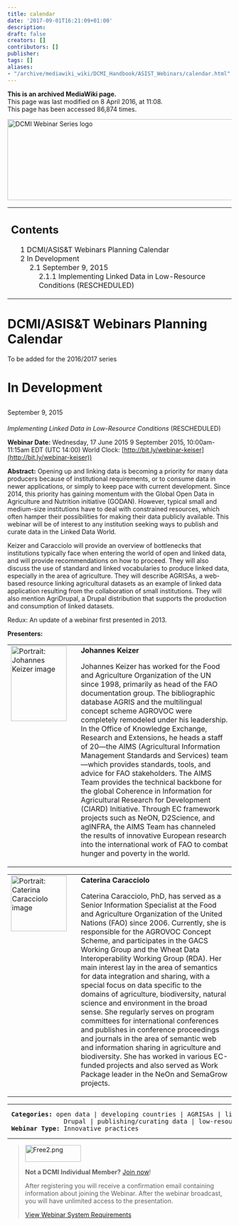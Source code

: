 ```yaml
---
title: calendar
date: '2017-09-01T16:21:09+01:00'
description: 
draft: false
creators: []
contributors: []
publisher: 
tags: []
aliases:
- "/archive/mediawiki_wiki/DCMI_Handbook/ASIST_Webinars/calendar.html"
---
```


 **This is an archived MediaWiki page.**  
This page was last modified on 8 April 2016, at 11:08.  
This page has been accessed 86,874 times.

[<img alt="DCMI Webinar Series logo" src="/archive/mediawiki_wiki/images/DCMI_Webinars.png" width="643" height="182">](/archive/mediawiki_wiki/images/DCMI_Webinars.png "DCMI Webinar Series logo")

<table id="toc" class="toc">
  <tr>
    <td>
      <div id="toctitle">
        <h2>Contents</h2>
      </div>
      <ul>
        <li class="toclevel-1 tocsection-1"><a href="#DCMI.2FASIS.26T_Webinars_Planning_Calendar"><span class="tocnumber">1</span> <span class="toctext">DCMI/ASIS&amp;T Webinars Planning Calendar</span></a></li>
        <li class="toclevel-1 tocsection-2">
          <a href="#In_Development"><span class="tocnumber">2</span> <span class="toctext">In Development</span></a>
          <ul>
            <li class="toclevel-2 tocsection-3">
              <a href="#September_9.2C_2015"><span class="tocnumber">2.1</span> <span class="toctext">September 9, 2015</span></a>
              <ul>
                <li class="toclevel-3"><a href="#Implementing_Linked_Data_in_Low-Resource_Conditions_.28RESCHEDULED.29"><span class="tocnumber">2.1.1</span> <span class="toctext">Implementing Linked Data in Low-Resource Conditions (RESCHEDULED)</span></a></li>
              </ul>
            </li>
          </ul>
        </li>
      </ul>
    </td>
  </tr>
</table>


# DCMI/ASIS&T Webinars Planning Calendar 

To be added for the 2016/2017 series

# In Development 

##   
September 9, 2015
 

####  
_Implementing Linked Data in Low-Resource Conditions_ (RESCHEDULED)

**Webinar Date:** Wednesday, 17 June 2015 9 September 2015, 10:00am-11:15am EDT (UTC 14:00) World Clock: [http://bit.ly/webinar-keiser](http://bit.ly/webinar-keiser))

**Abstract:** Opening up and linking data is becoming a priority for many data producers because of institutional requirements, or to consume data in newer applications, or simply to keep pace with current development. Since 2014, this priority has gaining momentum with the Global Open Data in Agriculture and Nutrition initiative (GODAN). However, typical small and medium-size institutions have to deal with constrained resources, which often hamper their possibilities for making their data publicly available. This webinar will be of interest to any institution seeking ways to publish and curate data in the Linked Data World.

Keizer and Caracciolo will provide an overview of bottlenecks that institutions typically face when entering the world of open and linked data, and will provide recommendations on how to proceed. They will also discuss the use of standard and linked vocabularies to produce linked data, especially in the area of agriculture. They will describe AGRISAs, a web-based resource linking agricultural datasets as an example of linked data application resulting from the collaboration of small institutions. They will also mention AgriDrupal, a Drupal distribution that supports the production and consumption of linked datasets.

Redux: An update of a webinar first presented in 2013.

**Presenters:**

<table>
  <tr style="vertical-align:top;">
    <td>
      <a href="/archive/mediawiki_wiki/images/Keizer.jpg" class="image" title="Portrait: Johannes Keizer image"><img alt="Portrait: Johannes Keizer image" src="/archive/mediawiki_wiki/images/Keizer.jpg" width="125" height="169"></a>
    </td>
    <td>
    </td>
    <td>
      <strong>Johannes Keizer</strong><br>
      <p>Johannes Keizer has worked for the Food and Agriculture Organization of the UN since 1998, primarily as head of the FAO documentation group. The bibliographic database AGRIS and the multilingual concept scheme AGROVOC were completely remodeled under his leadership. In the Office of Knowledge Exchange, Research and Extensions, he heads a staff of 20—the AIMS (Agricultural Information Management Standards and Services) team—which provides standards, tools, and advice for FAO stakeholders. The AIMS Team provides the technical backbone for the global Coherence in Information for Agricultural Research for Development (CIARD) Initiative. Through EC framework projects such as NeON, D2Science, and agINFRA, the AIMS Team has channeled the results of innovative European research into the international work of FAO to combat hunger and poverty in the world.</p>
    </td>
  </tr>
</table>
<table>
  <tr style="vertical-align:top;">
    <td>
      <a href="/archive/mediawiki_wiki/images/Caracciolo.jpg" class="image" title="Portrait: Caterina Caracciolo image"><img alt="Portrait: Caterina Caracciolo image" src="/archive/mediawiki_wiki/images/Caracciolo.jpg" width="125" height="125"></a>
    </td>
    <td>
    </td>
    <td>
      <strong>Caterina Caracciolo</strong><br>
      <p>Caterina Caracciolo, PhD, has served as a Senior Information Specialist at the Food and Agriculture Organization of the United Nations (FAO) since 2006. Currently, she is responsible for the AGROVOC Concept Scheme, and participates in the GACS Working Group and the Wheat Data Interoperability Working Group (RDA). Her main interest lay in the area of semantics for data integration and sharing, with a special focus on data specific to the domains of agriculture, biodiversity, natural science and environment in the broad sense. She regularly serves on program committees for international conferences and publishes in conference proceedings and journals in the area of semantic web and information sharing in agriculture and biodiversity. She has worked in various EC-funded projects and also served as Work Package leader in the NeOn and SemaGrow projects.</p>
    </td>
  </tr>
</table>

* * *
<pre> <strong>Categories:</strong> open data | developing countries | AGRISAs | linking datasets | 
               Drupal | publishing/curating data | low-resource conditions
 <strong>Webinar Type:</strong> Innovative practices
</pre>
* * *
> [<img alt="Free2.png" src="/images/5/5c/Free2.png" width="125" height="38">](https://attendee.gotowebinar.com/register/4753836746115031554)
> 
> **Not a DCMI Individual Member?** [Join now](http://dublincore.org/support/#individualMember)!
> 
> After registering you will receive a confirmation email containing information about joining the Webinar. After the webinar broadcast, you will have unlimited access to the presentation.
> 
> [View Webinar System Requirements](http://support.citrixonline.com/webinar/all_files/G2W010003)
